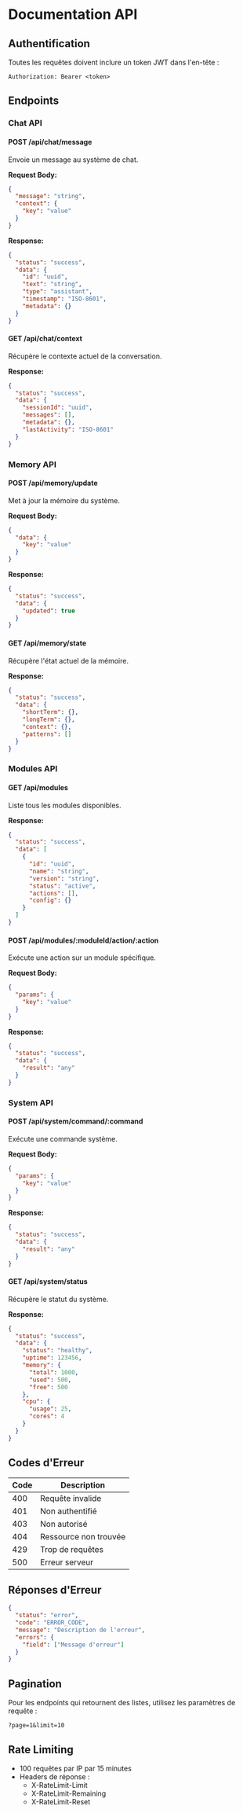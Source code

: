 # Documentation API

## Authentification
Toutes les requêtes doivent inclure un token JWT dans l'en-tête :
```
Authorization: Bearer <token>
```

## Endpoints

### Chat API

#### POST /api/chat/message
Envoie un message au système de chat.

**Request Body:**
```json
{
  "message": "string",
  "context": {
    "key": "value"
  }
}
```

**Response:**
```json
{
  "status": "success",
  "data": {
    "id": "uuid",
    "text": "string",
    "type": "assistant",
    "timestamp": "ISO-8601",
    "metadata": {}
  }
}
```

#### GET /api/chat/context
Récupère le contexte actuel de la conversation.

**Response:**
```json
{
  "status": "success",
  "data": {
    "sessionId": "uuid",
    "messages": [],
    "metadata": {},
    "lastActivity": "ISO-8601"
  }
}
```

### Memory API

#### POST /api/memory/update
Met à jour la mémoire du système.

**Request Body:**
```json
{
  "data": {
    "key": "value"
  }
}
```

**Response:**
```json
{
  "status": "success",
  "data": {
    "updated": true
  }
}
```

#### GET /api/memory/state
Récupère l'état actuel de la mémoire.

**Response:**
```json
{
  "status": "success",
  "data": {
    "shortTerm": {},
    "longTerm": {},
    "context": {},
    "patterns": []
  }
}
```

### Modules API

#### GET /api/modules
Liste tous les modules disponibles.

**Response:**
```json
{
  "status": "success",
  "data": [
    {
      "id": "uuid",
      "name": "string",
      "version": "string",
      "status": "active",
      "actions": [],
      "config": {}
    }
  ]
}
```

#### POST /api/modules/:moduleId/action/:action
Exécute une action sur un module spécifique.

**Request Body:**
```json
{
  "params": {
    "key": "value"
  }
}
```

**Response:**
```json
{
  "status": "success",
  "data": {
    "result": "any"
  }
}
```

### System API

#### POST /api/system/command/:command
Exécute une commande système.

**Request Body:**
```json
{
  "params": {
    "key": "value"
  }
}
```

**Response:**
```json
{
  "status": "success",
  "data": {
    "result": "any"
  }
}
```

#### GET /api/system/status
Récupère le statut du système.

**Response:**
```json
{
  "status": "success",
  "data": {
    "status": "healthy",
    "uptime": 123456,
    "memory": {
      "total": 1000,
      "used": 500,
      "free": 500
    },
    "cpu": {
      "usage": 25,
      "cores": 4
    }
  }
}
```

## Codes d'Erreur

| Code | Description |
|------|-------------|
| 400  | Requête invalide |
| 401  | Non authentifié |
| 403  | Non autorisé |
| 404  | Ressource non trouvée |
| 429  | Trop de requêtes |
| 500  | Erreur serveur |

## Réponses d'Erreur

```json
{
  "status": "error",
  "code": "ERROR_CODE",
  "message": "Description de l'erreur",
  "errors": {
    "field": ["Message d'erreur"]
  }
}
```

## Pagination

Pour les endpoints qui retournent des listes, utilisez les paramètres de requête :

```
?page=1&limit=10
```

## Rate Limiting

- 100 requêtes par IP par 15 minutes
- Headers de réponse :
  - X-RateLimit-Limit
  - X-RateLimit-Remaining
  - X-RateLimit-Reset 